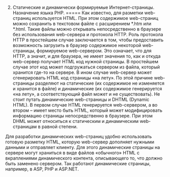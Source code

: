 02.	Статические и динамически формируемые Интернет-страницы. Назначение языка PHP. 
=====
Как известно, для разметки web-страниц используется HTML. При этом содержимое web-страниц можно сохранить в текстовом файле с расширением *.htm или *.html. Такие файлы можно открывать непосредственно в браузере без использования web-сервера и протокола HTTP. Роль протокола HTTP в простейшем случае заключается в том, чтобы предоставить возможность загрузить в браузер содержимое некоторой web-страницы, формируемое web-сервером. Это означает, что для HTTP, а значит, и для браузера, не имеет значения то, как и откуда web-сервер получает HTML код нужной страницы. В простейшем случае этот код может подгружаться сервером из файла, который хранится где-то на сервере. В ином случае web-сервер может сгенерировать HTML код страницы «на лету». По этой причине web-страницы разделяют на статические (их содержимое не изменяется и хранится в файле) и динамические (их содержимое генерируется «на лету», а соответствующий файл может и не существовать). Не стоит путать динамические web-страницы и DHTML (Dynamic HTML). В первом случае HTML генерируется web-сервером, а во втором – имеет место быть HTML, который может модифицировать информацию страницы непосредственно в браузере. При этом DHML может относиться к статическим и динамическим web-страницам в равной степени.

Для разработки динамических web-страниц удобно использовать готовую разметку HTML, которую web-сервер дополняет нужными данными и отправляет клиенту. Для этого динамические страницы на сервере могут храниться в виде файлов «обычного» HTML с вкраплениями динамического контента, описывающего то, что должно быть заменено сервером. Так работают динамические страницы, например, в ASP, PHP и ASP.NET.
